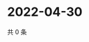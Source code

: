 # 2022-04-30

共 0 条

<!-- BEGIN WEIBO -->
<!-- 最后更新时间 Sat Apr 30 2022 02:16:05 GMT+0800 (China Standard Time) -->

<!-- END WEIBO -->
